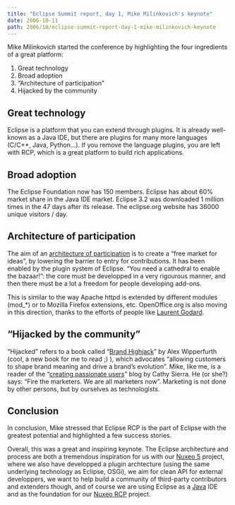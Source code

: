 ```yaml
---
title: "Eclipse Summit report, day 1, Mike Milinkovich's keynote"
date: 2006-10-11
path: 2006/10/eclipse-summit-report-day-1-mike-milinkovich-keynote
---
```


<p>Mike Milinkovich started the conference by highlighting the four ingredients of a great platform:</p><ol><li>Great technology</li>
<li>Broad adoption</li>
<li>&#8220;Architecture of participation&#8221;</li>
<li>Hijacked by the community</li>
</ol><h2 id="great_technology">Great technology</h2><p>Eclipse is a platform that you can extend through plugins. It is already well-known as a Java IDE, but there are plugins for many more languages (C/C++, Java, Python&#8230;). If you remove the language plugins, you are left with RCP, which is a great platform to build rich applications.</p><h2 id="broad_adoption">Broad adoption</h2><p>The Eclipse Foundation now has 150 members. Eclipse has about 60% market share in the Java IDE market. Eclipse 3.2 was downloaded 1 million times in the 47 days after its release. The eclipse.org website has 36000 unique visitors / day.</p><h2 id="architecture_of_participation">Architecture of participation</h2><p>The aim of an <a href="http://en.wikipedia.org/wiki/Architecture_of_participation">architecture of participation</a> is to create a &#8220;free market for ideas&#8221;, by lowering the barrier to entry for contributions. It has been enabled by the plugin system of Eclipse. &#8220;You need a cathedral to enable the bazaar!&#8221;: the core must be developped in a very rigourous manner, and then there must be a lot a freedom for people developing add-ons. </p><p>This is similar to the way Apache httpd is extended by different modules (mod_*) or to Mozilla Firefox extensions, etc. OpenOffice.org is also moving in this direction, thanks to the efforts of people like <a href="/sections/blogs/laurent_godard">Laurent Godard</a>.</p><h2 id="8220hijacked_by_the_community8221">&#8220;Hijacked by the community&#8221;</h2><p>&#8220;Hijacked&#8221; refers to a book called &#8220;<a href="http://www.amazon.com/dp/B000BOB2UC/">Brand Highjack</a>&#8221; by Alex Wipperfurth (cool, a new book for me to read ;) ), which advocates &#8220;allowing customers to shape brand meaning and drive a brand&#8217;s evolution&#8221;. Mike, like me, is a reader of the &#8220;<a href="http://headrush.typepad.com/creating_passionate_users/">creating passionate users</a>&#8221; blog by Cathy Sierra. He (or she?) says: &#8220;Fire the marketers. We are all marketers now&#8221;. Marketing is not done by other persons, but by ourselves as technologists.</p><h2 id="conclusion">Conclusion</h2><p>In conclusion, Mike stressed that Eclipse RCP is the part of Eclipse with the greatest potential and highlighted a few success stories.</p><p>Overall, this was a great and inspiring keynote. The Eclipse architecture and process are both a tremendous inspiration for us with our <a href="http://www.nuxeo.org/">Nuxeo 5</a> project, where we also have developped a plugin archtecture (using the same underlying technology as Eclipse, OSGi), we aim for clean API for external developpers, we want to help build a community of third-party contributors and extenders though, and of course we are using Eclipse as a <a href="http://www.nuxeo.com/en/java-switch">Java</a> IDE and as the foundation for our <a href="http://www.nuxeo.org/sections/projects/rcp">Nuxeo RCP</a> project.</p> 

